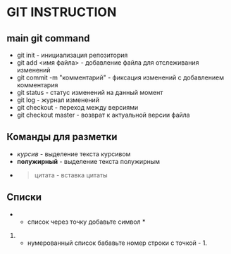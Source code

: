 # GIT INSTRUCTION 

## main git command

* git init - инициализация репозитория
* git add <имя файла> - добавление файла для отслеживания изменений
* git commit -m "комментарий" - фиксация изменений с добавлением комментария 
* git status - статус изменений на данный момент
* git log - журнал изменений
* git checkout - переход между версиями
* git checkout master - возврат к актуальной версии файла

## Команды для разметки 

* *курсив* - выделение текста курсивом
* **полужирный** - выделение текста полужирным
* >цитата - вставка цитаты

## Списки
* - список через точку добавьте символ *
1. - нумерованный список бабавьте номер строки с точкой - 1.

